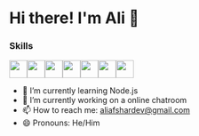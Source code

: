 # Hi there! I'm Ali 👋

### Skills
<img height="32" width="32" src="https://cdn.simpleicons.org/nodedotjs/#339933" /><img height="32" width="32" src="https://cdn.simpleicons.org/express/#ffffff" /><img height="32" width="32" src="https://cdn.simpleicons.org/mongodb/#47A248" /><img height="32" width="32" src="https://cdn.simpleicons.org/javascript/#F7DF1E" /><img height="32" width="32" src="https://cdn.simpleicons.org/html5/#E34F26" /><img height="32" width="32" src="https://cdn.simpleicons.org/css3/#1572B6" /><img height="32" width="32" src="https://cdn.simpleicons.org/javascript/#F7DF1E" />


- 🌱 I’m currently learning Node.js
- 🔭 I’m currently working on a online chatroom
- 📫 How to reach me: aliafshardev@gmail.com
- 😄 Pronouns: He/Him
<!--
**AfsharDev/AfsharDev** is a ✨ _special_ ✨ repository because its `README.md` (this file) appears on your GitHub profile.

Here are some ideas to get you started:

- 🔭 I’m currently working on ...
- 🌱 I’m currently learning ...
- 👯 I’m looking to collaborate on ...
- 🤔 I’m looking for help with ...
- 💬 Ask me about ...
- 📫 How to reach me: ...
- 😄 Pronouns: ...
- ⚡ Fun fact: ...
-->


